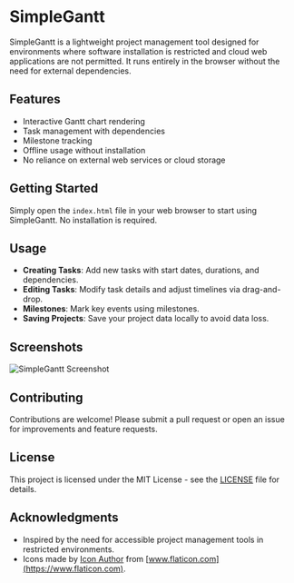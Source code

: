# SimpleGantt

SimpleGantt is a lightweight project management tool designed for environments where software installation is restricted and cloud web applications are not permitted. It runs entirely in the browser without the need for external dependencies.

## Features
- Interactive Gantt chart rendering
- Task management with dependencies
- Milestone tracking
- Offline usage without installation
- No reliance on external web services or cloud storage

## Getting Started
Simply open the `index.html` file in your web browser to start using SimpleGantt. No installation is required.

## Usage
- **Creating Tasks**: Add new tasks with start dates, durations, and dependencies.
- **Editing Tasks**: Modify task details and adjust timelines via drag-and-drop.
- **Milestones**: Mark key events using milestones.
- **Saving Projects**: Save your project data locally to avoid data loss.

## Screenshots
![SimpleGantt Screenshot](images/screenshot.png)

## Contributing
Contributions are welcome! Please submit a pull request or open an issue for improvements and feature requests.

## License
This project is licensed under the MIT License - see the [LICENSE](LICENSE) file for details.

## Acknowledgments
- Inspired by the need for accessible project management tools in restricted environments.
- Icons made by [Icon Author](https://www.iconwebsite.com) from [www.flaticon.com](https://www.flaticon.com).
